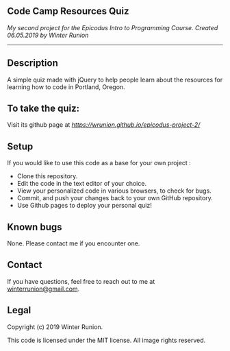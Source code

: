 ## Code Camp Resources Quiz

_My second project for the Epicodus Intro to Programming Course. Created 06.05.2019 by Winter Runion_
***
## Description
A simple quiz made with jQuery to help people learn about the resources for learning how to code in Portland, Oregon.

## To take the quiz:
Visit its github page at _https://wrunion.github.io/epicodus-project-2/_

## Setup
If you would like to use this code as a base for your own project :
* Clone this repository.
* Edit the code in the text editor of your choice.
* View your personalized code in various browsers, to check for bugs.
* Commit, and push your changes back to your own GitHub repository.
* Use Github pages to deploy your personal quiz!

## Known bugs
None. Please contact me if you encounter one.

## Contact
If you have questions, feel free to reach out to me at winterrunion@gmail.com.

## Legal

Copyright (c) 2019 Winter Runion.

This code is licensed under the MIT license. All image rights reserved.
